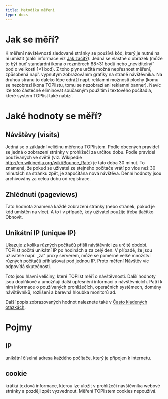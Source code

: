 ```yaml
---
title: Metodika měření
type: docs
---
```

# Jak se měří?
K měření návštěvnosti sledované stránky se používá kód, který je nutné na ni umístit (další informace viz [Jak začít?](/napoveda/jak-zacit/)). Jedná se vlastně o obrázek (může to být buď standardní ikona o rozměrech 88×31 bodů nebo „neviditelný“ bod o velikosti 1×1 bod). Z toho plyne určitá možná nepřesnost měření, způsobená např. vypnutým zobrazováním grafiky na straně návštěvníka. Na druhou stranu to daleko lépe odráží např. reklamní možnosti plochy (komu se nezobrazí ikona TOPlistu, tomu se nezobrazí ani reklamní banner). Navíc lze toto částečně eliminovat současným použitím i textového počítadla, které systém TOPlist také nabízí.

# Jaké hodnoty se měří?
## Návštěvy (visits)
Jedná se o základní veličinu měřenou TOPlistem. Podle obecných pravidel se jedná o zobrazení stránky v prohlížeči za určitou dobu. Podle pravidel používaných ve světě (viz. Wikipedie http://en.wikipedia.org/wiki/Bounce_Rate) je tato doba 30 minut. To znamená, že pokud se uživatel ze stejného počítače vrátí po více než 30 minutách na stránku zpět, je započítána nová návštěva. Denní hodnoty jsou archivovány za celou dobu od registrace.

## Zhlédnutí (pageviews)
Tato hodnota znamená každé zobrazení stránky (nebo stránek, pokud je kód umístěn na více). A to i v případě, kdy uživatel použije třeba tlačítko Obnovit.

## Unikátní IP (unique IP)
Ukazuje z kolika různých počítačů přišli návštěvníci za určité období. TOPlist počítá unikátní IP po hodinách a za celý den. V případě, že jsou uživatelé např. „za“ proxy serverem, může se poměrně velké množství různých počítačů přihlašovat pod jednou IP. Proto měření Návštěv víc odpovídá skutečnosti.

Toto jsou hlavní veličiny, které TOPlist měří o návštěvnosti. Další hodnoty jsou doplňkové a umožňují další upřesnění informací o návštěvnících. Patří k nim informace o používaných prohlížečích, operačních systémech, domény návštěvníků, rozlišení a barevná hloubka monitorů ad.

Další popis zobrazovaných hodnot naleznete také v [Často kladených otázkách](/napoveda/faq/).

# Pojmy
## IP
unikátní číselná adresa každého počítače, který je připojen k internetu.
## cookie
krátká textová informace, kterou lze uložit v prohlížeči návštěvníka webové stránky a později zpět vyzvednout. Měření TOPlistem cookies nepoužívá.